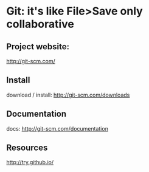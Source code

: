 # Git: it's like File>Save only collaborative

## Project website:
http://git-scm.com/

## Install
download / install: http://git-scm.com/downloads

## Documentation
docs: http://git-scm.com/documentation

## Resources
http://try.github.io/
